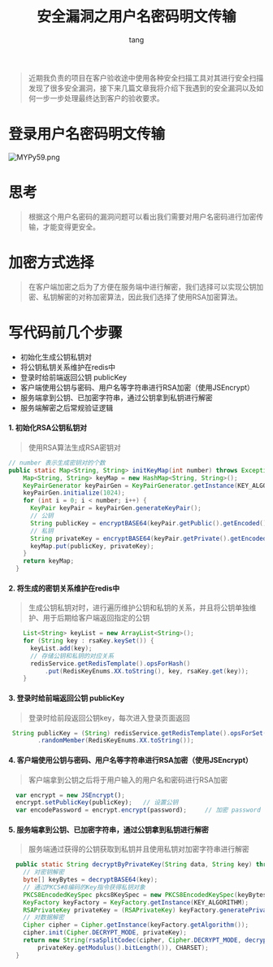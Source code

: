 ﻿---
layout:     post
title:      安全漏洞之用户名密码明文传输
categories:   [应用安全]
description:  安全漏洞之用户名密码明文传输
keywords:     应用安全, 密码
author:     tang
topmost: false    
---


>近期我负责的项目在客户验收途中使用各种安全扫描工具对其进行安全扫描发现了很多安全漏洞，接下来几篇文章我将介绍下我遇到的安全漏洞以及如何一步一步处理最终达到客户的验收要求。

# 登录用户名密码明文传输
![MYPy59.png](https://s2.ax1x.com/2019/11/13/MYPy59.png)

# 思考
> 根据这个用户名密码的漏洞问题可以看出我们需要对用户名密码进行加密传输，才能变得更安全。

# 加密方式选择

> 在客户端加密之后为了方便在服务端中进行解密，我们选择可以实现公钥加密、私钥解密的对称加密算法，因此我们选择了使用RSA加密算法。

# 写代码前几个步骤

* 初始化生成公钥私钥对
* 将公钥私钥关系维护在redis中
* 登录时给前端返回公钥 publicKey
* 客户端使用公钥与密码、用户名等字符串进行RSA加密（使用JSEncrypt）
* 服务端拿到公钥、已加密字符串，通过公钥拿到私钥进行解密
* 服务端解密之后常规验证逻辑

#### 1. 初始化RSA公钥私钥对
> 使用RSA算法生成RSA密钥对

```java
// number 表示生成密钥对的个数
public static Map<String, String> initKeyMap(int number) throws Exception {
    Map<String, String> keyMap = new HashMap<String, String>();
    KeyPairGenerator keyPairGen = KeyPairGenerator.getInstance(KEY_ALGORITHM);
    keyPairGen.initialize(1024);
    for (int i = 0; i < number; i++) {
      KeyPair keyPair = keyPairGen.generateKeyPair();
      // 公钥
      String publicKey = encryptBASE64(keyPair.getPublic().getEncoded());
      // 私钥
      String privateKey = encryptBASE64(keyPair.getPrivate().getEncoded());
      keyMap.put(publicKey, privateKey);
    }
    return keyMap;
  }
```

#### 2. 将生成的密钥关系维护在redis中
> 生成公钥私钥对时，进行遍历维护公钥和私钥的关系，并且将公钥单独维护、用于后期给客户端返回指定的公钥

```java
    List<String> keyList = new ArrayList<String>();
    for (String key : rsaKey.keySet()) {
      keyList.add(key);
      // 存储公钥和私钥的对应关系
      redisService.getRedisTemplate().opsForHash()
          .put(RedisKeyEnums.XX.toString(), key, rsaKey.get(key));
    }
```

#### 3. 登录时给前端返回公钥 publicKey
> 登录时给前段返回公钥key，每次进入登录页面返回

```java
 String publicKey = (String) redisService.getRedisTemplate().opsForSet()
        .randomMember(RedisKeyEnums.XX.toString());
```

#### 4. 客户端使用公钥与密码、用户名等字符串进行RSA加密（使用JSEncrypt）
> 客户端拿到公钥之后将于用户输入的用户名和密码进行RSA加密

```javascript
  var encrypt = new JSEncrypt();
  encrypt.setPublicKey(publicKey);   // 设置公钥
  var encodePassword = encrypt.encrypt(password);     // 加密 password 
```

#### 5. 服务端拿到公钥、已加密字符串，通过公钥拿到私钥进行解密

> 服务端通过获得的公钥获取到私钥并且使用私钥对加密字符串进行解密

```java
  public static String decryptByPrivateKey(String data, String key) throws Exception {
    // 对密钥解密
    byte[] keyBytes = decryptBASE64(key);
    // 通过PKCS#8编码的Key指令获得私钥对象
    PKCS8EncodedKeySpec pkcs8KeySpec = new PKCS8EncodedKeySpec(keyBytes);
    KeyFactory keyFactory = KeyFactory.getInstance(KEY_ALGORITHM);
    RSAPrivateKey privateKey = (RSAPrivateKey) keyFactory.generatePrivate(pkcs8KeySpec);
    // 对数据解密
    Cipher cipher = Cipher.getInstance(keyFactory.getAlgorithm());
    cipher.init(Cipher.DECRYPT_MODE, privateKey);
    return new String(rsaSplitCodec(cipher, Cipher.DECRYPT_MODE, decryptBASE64(data),
        privateKey.getModulus().bitLength()), CHARSET);
  }
```

